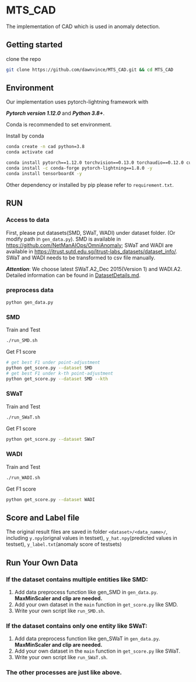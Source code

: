 # MTS_CAD
The implementation of CAD which is used in anomaly detection.

## Getting started
clone the repo
```bash
git clone https://github.com/dawnvince/MTS_CAD.git && cd MTS_CAD
```
## Environment
Our implementation uses pytorch-lightning framework with 

***Pytorch version 1.12.0*** and ***Python 3.8+***. 

Conda is recommended to set environment.

Install by conda
```bash
conda create -n cad python=3.8 
conda activate cad

conda install pytorch==1.12.0 torchvision==0.13.0 torchaudio==0.12.0 cudatoolkit=11.3 -c pytorch -y
conda install -c conda-forge pytorch-lightning==1.8.0 -y
conda install tensorboardX -y 

```

Other dependency or installed by pip please refer to `requirement.txt`.

## RUN 

### Access to data
First, please put datasets(SMD, SWaT, WADI) under dataset folder. (Or modify path in `gen_data.py`). SMD is available in https://github.com/NetManAIOps/OmniAnomaly; SWaT and WADI are available in https://itrust.sutd.edu.sg/itrust-labs_datasets/dataset_info/. SWaT and WADI needs to be transformed to csv file manually. 

***Attention***: We choose latest SWaT.A2_Dec 2015(Version 1) and WADI.A2. Detailed information can be found in [DatasetDetails.md](DatasetDetails.md).

### preprocess data
```
python gen_data.py
```

### SMD
Train and Test
```bash
./run_SMD.sh
```
Get F1 score
```bash
# get best F1 under point-adjustment
python get_score.py --dataset SMD
# get best F1 under k-th point-adjustment 
python get_score.py --dataset SMD --kth
```

### SWaT
Train and Test
```bash
./run_SWaT.sh
```
Get F1 score
```bash
python get_score.py --dataset SWaT
```

### WADI
Train and Test
```bash
./run_WADI.sh
```
Get F1 score
```bash
python get_score.py --dataset WADI
```

## Score and Label file
The original result files are saved in folder `<dataset>/<data_name>/`, including `y.npy`(orignal values in testset), `y_hat.npy`(predicted values in testset), `y_label.txt`(anomaly score of testsets)

## Run Your Own Data
### If the dataset contains multiple entities like SMD:
1. Add data preprocess function like gen_SMD in `gen_data.py`. **MaxMinScaler and clip are needed.**
2. Add your own dataset in the `main` function in `get_score.py` like SMD.
3. Write your own script like `run_SMD.sh`.

### If the dataset contains only one entity like SWaT:
1. Add data preprocess function like gen_SWaT in `gen_data.py`. **MaxMinScaler and clip are needed.**
2. Add your own dataset in the `main` function in `get_score.py` like SWaT.
3. Write your own script like `run_SWaT.sh`.

### The other processes are just like above.
